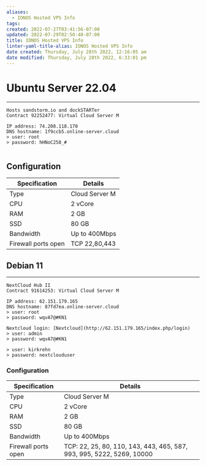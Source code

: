 ```yaml
---
aliases:
  - IONOS Hosted VPS Info
tags: 
created: 2022-07-27T03:41:56-07:00
updated: 2022-07-29T02:50:40-07:00
title: IONOS Hosted VPS Info
linter-yaml-title-alias: IONOS Hosted VPS Info
date created: Thursday, July 28th 2022, 12:16:05 am
date modified: Thursday, July 28th 2022, 6:33:01 pm
---
```


# Ubuntu Server 22.04

---
```ad-abstract
Hosts sandstorm.io and dockSTARTer 
Contract 92252477: Virtual Cloud Server M 

```

```ad-info
IP address: 74.208.118.170
DNS hostname: 1f9ccb5.online-server.cloud
> user: root 
> password: hHNoC258_#


```

## Configuration

Specification | Details
--- | ---
Type | Cloud Server M
CPU | 2 vCore
RAM | 2 GB
SSD | 80 GB
Bandwidth | Up to 400Mbps
Firewall ports open | TCP 22,80,443

## Debian 11

---
```ad-abstract
NextCloud Hub II
Contract 91614253: Virtual Cloud Server M
```

```ad-info
IP address: 62.151.179.165
DNS hostname: 87fd7ea.online-server.cloud
> user: root 
> password: wqvA7@#KN1

Nextcloud login: [Nextcloud](http://62.151.179.165/index.php/login)
> user: admin 
> password: wqvA7@#KN1

> user: kirkrehn
> password: nextclouduser
```

### Configuration

Specification | Details
--- | ---
Type | Cloud Server M
CPU | 2 vCore
RAM | 2 GB
SSD | 80 GB
Bandwidth | Up to 400Mbps
Firewall ports open | TCP: 22, 25, 80, 110, 143, 443, 465, 587, 993, 995, 5222, 5269, 10000

